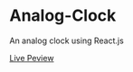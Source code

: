 # Analog-Clock
An analog clock using React.js

[Live Peview](https://obsessive-coder.github.io/Analog-Clock/)
